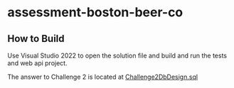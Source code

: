 # assessment-boston-beer-co
## How to Build
Use Visual Studio 2022 to open the solution file and build and run the tests and web api project.

The answer to Challenge 2 is located at [Challenge2DbDesign.sql](/Challenge2DbDesign.sql)
